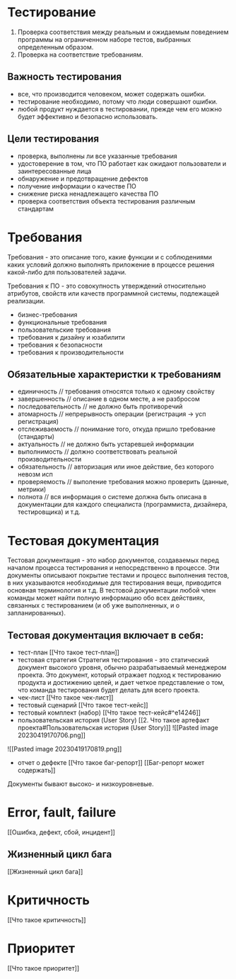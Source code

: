 # Тестирование
1. Проверка соответствия между реальным и ожидаемым поведением программы на ограниченном наборе тестов, выбранных определенным образом.
2. Проверка на соответствие требованиям.

## Важность тестирования
- все, что производится человеком, может содержать ошибки.
- тестирование необходимо, потому что люди совершают ошибки.
- любой продукт нуждается в тестировании, прежде чем его можно будет эффективно и безопасно использовать.

## Цели тестирования
- проверка, выполнены ли все указанные требования
- удостоверение в том, что ПО работает как ожидают пользователи и заинтересованные лица
- обнаружение и предотвращение дефектов
- получение информации о качестве ПО
- снижение риска ненадлежащего качества ПО
- проверка соответствия объекта тестирования различным стандартам

# Требования
Требования - это описание того, какие функции и с соблюдениями каких условий должно выполнять приложение в процессе решения какой-либо для пользователей задачи.

Требования к ПО - это совокупность утверждений относительно атрибутов, свойств или качеств программной системы, подлежащей реализации.
- бизнес-требования
- функциональные требования
- пользовательские требования
- требования к дизайну и юзабилити
- требования к безопасности
- требования к производительности

## Обязательные характеристки к требованиям
- единичность // требования относятся только к одному свойству
- завершенность // описание в одном месте, а не разбросом
- последовательность // не должно быть противоречий
- атомарность // непрерывность операции (регистрация -> усп регистрация)
- отслеживаемость // понимание того, откуда пришло требование (стандарты)
- актуальность // не должно быть устаревшей информации
- выполнимость // должно соответствовать реальной производительности
- обязательность // авторизация или иное действие, без которого невозм исп
- проверяемость // выполение требования можно проверить (данные, метрики)
- полнота // вся информация о системе должна быть описана в документации для каждого специалиста (программиста, дизайнера, тестировщика) и т.д.

# Тестовая документация
Тестовая документация - это набор документов, создаваемых перед началом процесса тестирования и непосредственно в процессе.
Эти документы описывают покрытие тестами и процесс выполнения тестов, в них указываются необходимые для тестирования вещи, приводится основная терминология и т.д.
В  тестовой документации любой член команды может найти полную информацию обо всех действиях, связанных с тестированием (и об уже выполненных, и о запланированных).

## Тестовая документация включает в себя:
- тест-план
[[Что такое тест-план]]
- тестовая стратегия
Стратегия тестирования - это статический документ высокого уровня, обычно разрабатываемый менеджером проекта. Это документ, который отражает подход к тестированию продукта и достижению целей, и дает четкое представление о том, что команда тестирования будет делать для всего проекта.
- чек-лист
[[Что такое чек-лист]]
- тестовый сценарий
[[Что такое тест-кейс]]
- тестовый комплект (набор)
[[Что такое тест-кейс#^e14246]]
- пользовательская история (User Story)
[[2. Что такое артефакт проекта#Пользовательская история (User Story)]]
![[Pasted image 20230419170706.png]]

![[Pasted image 20230419170819.png]]
- отчет о дефекте
[[Что такое баг-репорт]]
[[Баг-репорт может содержать]]

Документы бывают высоко- и низкоуровневые.

# Error, fault, failure
[[Ошибка, дефект, сбой, инцидент]]

## Жизненный цикл бага
[[Жизненный цикл бага]]

# Критичность
[[Что такое критичность]]

# Приоритет
[[Что такое приоритет]]